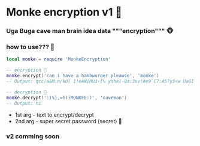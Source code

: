 # Monke encryption v1 🌴

### Uga Buga cave man brain idea data """encryption""" 🐵

### how to use??? 🦧

```lua
local monke = require 'MonkeEncryption'

-- encryption 🐒
monke.encrypt('can i have a hambwurger pleawse', 'monke') 
-- Output: qcc/a&M:n/kU( 1!eAWiMU3-[% yshk(-Qa:3uv!Ae9`C7:A5?y3<w UaGI sg?he[Ssa(Qc3om,o1`K!b3%wOY9[uAwsrm?g`7A?3w(Ys%Uoe#r-c W/<pIMQUluka({eg!YAc[a<Uw[s7gs5(qeMONKEE:)

-- decryption 🙉
monke.decrypt(':)%},=h)iMONKEE:)', 'caveman')
-- Output: hi
```

- 1st arg - text to encrypt/decrypt
- 2nd arg - super secret password (secret) 🙊

### v2 comming soon
